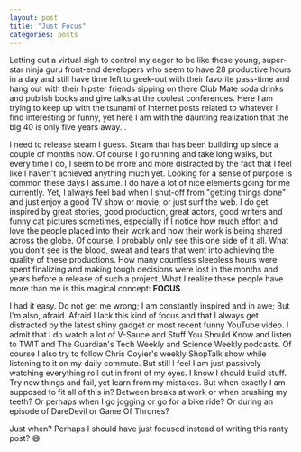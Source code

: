 ```yaml
---
layout: post
title: "Just Focus"
categories: posts
---
```


Letting out a virtual sigh to control my eager to be like these young, super-star ninja guru front-end developers who seem to have 28 productive hours in a day and still have time left to geek-out with their favorite pass-time and hang out with their hipster friends sipping on there Club Mate soda drinks and publish books and give talks at the coolest conferences. Here I am trying to keep up with the tsunami of Internet posts related to whatever I find interesting or funny, yet here I am with the daunting realization that the big 40 is only five years away...

I need to release steam I guess. Steam that has been building up since a couple of months now. Of course I go running and take long walks, but every time I do, I seem to be more and more distracted by the fact that I feel like I haven't achieved anything much yet. Looking for a sense of purpose is common these days I assume. I do have a lot of nice elements going for me currently. Yet, I always feel bad when I shut-off from "getting things done" and just enjoy a good TV show or movie, or just surf the web. I do get inspired by great stories, good production, great actors, good writers and funny cat pictures sometimes, especially if I notice how much effort and love the people placed into their work and how their work is being shared across the globe. Of course, I probably only see this one side of it all. What you don't see is the blood, sweat and tears that went into achieving the quality of these productions. How many countless sleepless hours were spent finalizing and making tough decisions were lost in the months and years before a release of such a project. What I realize these people have more than me is this magical concept: **FOCUS**.

I had it easy. Do not get me wrong; I am constantly inspired and in awe; But I'm also, afraid. Afraid I lack this kind of focus and that I always get distracted by the latest shiny gadget or most recent funny YouTube video. I admit that I do watch a lot of V-Sauce and Stuff You Should Know and listen to TWIT and The Guardian's Tech Weekly and Science Weekly podcasts. Of course I also try to follow Chris Coyier's weekly ShopTalk show while listening to it on my daily commute. But still I feel I am just passively watching everything roll out in front of my eyes. I know I should build stuff. Try new things and fail, yet learn from my mistakes. But when exactly I am supposed to fit all of this in? Between breaks at work or when brushing my teeth? Or perhaps when I go jogging or go for a bike ride? Or during an episode of DareDevil or Game Of Thrones?

Just when? Perhaps I should have just focused instead of writing this ranty post? :smile:
